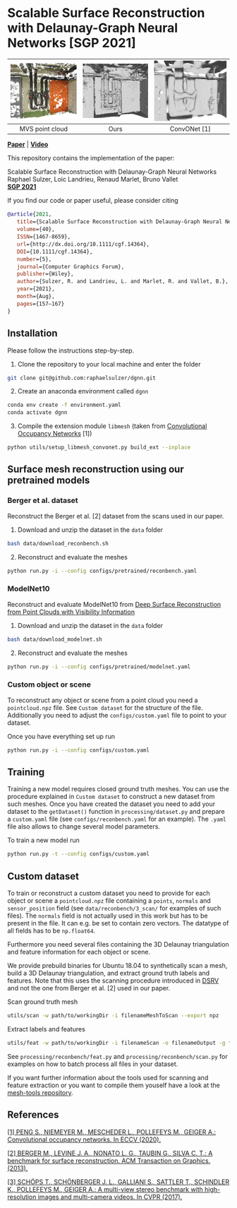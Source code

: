 # Scalable Surface Reconstruction with Delaunay-Graph Neural Networks [SGP 2021]
<table>
<thead>
  <tr align="center">
    <th><img style="width:300px;" src="presentation/teaser/pc03.png"></th>
    <th><img style="width:300px;" src="presentation/teaser/ours04.png"></th>
    <th><img style="width:290px;" src="presentation/teaser/occ06.png"></th>
  </tr>
</thead>
<tbody align="center">
  <tr>
    <td>MVS point cloud</td>
    <td>Ours</td>
    <td>ConvONet [1]</td>
  </tr>
</tbody>
</table>

[**Paper**](https://arxiv.org/pdf/2107.06130.pdf) | [**Video**](https://youtu.be/KIrCDGhS10o) <br>

This repository contains the implementation of the paper:

Scalable Surface Reconstruction with Delaunay-Graph Neural Networks<br />
Raphael Sulzer, Loic Landrieu, Renaud Marlet, Bruno Vallet<br />
[**SGP 2021**](https://sgp2021.github.io/program/)  

If you find our code or paper useful, please consider citing
```bibtex
@article{2021,
   title={Scalable Surface Reconstruction with Delaunay‐Graph Neural Networks},
   volume={40},
   ISSN={1467-8659},
   url={http://dx.doi.org/10.1111/cgf.14364},
   DOI={10.1111/cgf.14364},
   number={5},
   journal={Computer Graphics Forum},
   publisher={Wiley},
   author={Sulzer, R. and Landrieu, L. and Marlet, R. and Vallet, B.},
   year={2021},
   month={Aug},
   pages={157–167}
}
```


## Installation

Please follow the instructions step-by-step.

1. Clone the repository to your local machine and enter the folder
```bash
git clone git@github.com:raphaelsulzer/dgnn.git
```

2. Create an anaconda environment called `dgnn`
```bash
conda env create -f environment.yaml
conda activate dgnn
```

3. Compile the extension module `libmesh` (taken from [Convolutional Occupancy Networks](https://github.com/autonomousvision/convolutional_occupancy_networks) [1])
```bash
python utils/setup_libmesh_convonet.py build_ext --inplace
```

## Surface mesh reconstruction using our pretrained models

### Berger et al. dataset

Reconstruct the Berger et al. [2] dataset from the scans used in our paper.

1. Download and unzip the dataset in the `data` folder

```bash
bash data/download_reconbench.sh
```

2. Reconstruct and evaluate the meshes

```bash
python run.py -i --config configs/pretrained/reconbench.yaml
```

[comment]: <> (### ETH3D dataset)

[comment]: <> (Reconstruct all training scenes of the ETH3D [3] dataset from the MVS point clouds used in the paper.)

[comment]: <> (1. Download and unzip the dataset in the `data` folder)

[comment]: <> (```)

[comment]: <> (cd data)

[comment]: <> (bash download_eth3d.sh)

[comment]: <> (```)

[comment]: <> (2. Reconstruct the meshes)

[comment]: <> (```)

[comment]: <> (python run.py -i --config configs/eth3d.yaml)

[comment]: <> (```)

[comment]: <> (To evaluate the results you can e.g. sample points on the meshes and use the [multi-view-evaluation]&#40;https://github.com/ETH3D/multi-view-evaluation&#41; tool provided by the ETH3D dataset authors.)

### ModelNet10

Reconstruct and evaluate ModelNet10 from 
[Deep Surface Reconstruction from Point Clouds with Visibility Information](https://github.com/raphaelsulzer/dsrv-data)

1. Download and unzip the dataset in the `data` folder
```bash
bash data/download_modelnet.sh
```

2. Reconstruct and evaluate the meshes
```bash
python run.py -i --config configs/pretrained/modelnet.yaml
```

### Custom object or scene

To reconstruct any object or scene from a point cloud you need a `pointcloud.npz` file.
See `Custom dataset` for the structure of the file. 
Additionally you need to adjust the `configs/custom.yaml` file to point to your dataset.

Once you have everything set up run

```bash
python run.py -i --config configs/custom.yaml
```



## Training

Training a new model requires closed ground truth meshes. You can use the procedure explained 
in `Custom dataset` to construct a new dataset from such meshes. Once you have created the dataset you need to
add your dataset to the `getDataset()` function in `processing/dataset.py` and
prepare a `custom.yaml` file (see `configs/reconbench.yaml` for an example). 
The `.yaml` file also allows to change several model parameters.

To train a new model run
```bash
python run.py -t --config configs/custom.yaml
```


[comment]: <> (starting from an existing mesh &#40;see `scan`&#41; or from a)
[comment]: <> (`pointcloud.npz` file &#40;see `feat`, omit `-g` flag&#41;.)

## Custom dataset

To train or reconstruct a custom dataset you need to provide for each object or scene a `pointcloud.npz` file
containing a `points`, `normals` and `sensor_position` field (see `data/reconbench/3_scan/` for examples of
such files). The `normals` field is not actually used in this work but has to be present in the file. 
It can e.g. be set to contain zero vectors. The datatype of all fields has to be `np.float64`.

Furthermore you need several files containing the 3D Delaunay triangulation and feature information for each object
or scene.

We provide prebuild binaries for Ubuntu 18.04 to synthetically scan a mesh, build a 3D Delaunay triangulation,
and extract ground truth labels and features. Note that this uses the scanning procedure introduced in [DSRV](https://github.com/raphaelsulzer/dsrv-data) and not the one from Berger et al. [2] 
used in our paper. 

Scan ground truth mesh
```bash
utils/scan -w path/to/workingDir -i filenameMeshToScan --export npz
```

Extract labels and features
```bash
utils/feat -w path/to/workingDir -i filenameScan -o filenameOutput -g filenameGroundTruthMesh -s npz
```

See `processing/reconbench/feat.py` and `processing/reconbench/scan.py` for examples on how
to batch process all files in your dataset.

If you want further information about the tools used for scanning and feature extraction 
or you want to compile them youself have a look at the [mesh-tools repository](https://github.com/raphaelsulzer/mesh-tools).

## References

[[1] PENG S., NIEMEYER M., MESCHEDER L., POLLEFEYS M.,
GEIGER A.: Convolutional occupancy networks. In ECCV (2020).](https://arxiv.org/abs/2003.04618)

[[2] BERGER M., LEVINE J. A., NONATO L. G., TAUBIN G.,
SILVA C. T.: A benchmark for surface reconstruction. ACM Transaction on Graphics. (2013).](http://vgc.poly.edu/files/berger/recon_bench/paper/tog.pdf)

[[3] SCHÖPS T., SCHÖNBERGER J. L., GALLIANI S., SATTLER
T., SCHINDLER K., POLLEFEYS M., GEIGER A.: A multi-view stereo
benchmark with high-resolution images and multi-camera videos. In
CVPR (2017).](http://www.cvlibs.net/publications/Schoeps2017CVPR.pdf)